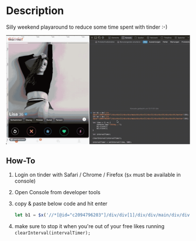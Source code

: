 # Description

Silly weekend playaround to reduce some time spent with tinder :-)

![demo](./demo.gif)

## How-To

1. Login on tinder with Safari / Chrome / Firefox (`$x` must be available in console)
2. Open Console from developer tools
3. copy & paste below code and hit enter

    ```js
    let b1 = $x('//*[@id="c2094796203"]/div/div[1]/div/div/main/div/div[1]/div[1]/div/div[4]/div/div[4]/button')[0], b2 = $x('//*[@id="c2094796203"]/div/div[1]/div/div/main/div/div[1]/div[1]/div/div[5]/div/div[4]/button')[0], like = () => { b1.click(); b2.click(); }, intervalTimer = setInterval(like, 500);
    ```

4. make sure to stop it when you're out of your free likes running `clearInterval(intervalTimer);`
